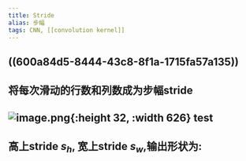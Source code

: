 ```yaml
---
title: Stride
alias: 步幅
tags: CNN, [[convolution kernel]]
---
```


## ((600a84d5-8444-43c8-8f1a-1715fa57a135))

## 将每次滑动的行数和列数成为步幅stride
## ![image.png](../assets/pages_stride_1611302193196_0.png){:height 32, :width 626} test
## 高上stride $s_h$, 宽上stride $s_w$,输出形状为:
